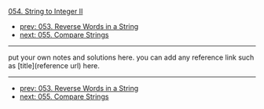 [054. String to Integer II](http://www.lintcode.com/problem/string-to-integer-ii)

- [prev: 053. Reverse Words in a String](053-reverse-words-in-a-string.md)
- [next: 055. Compare Strings](055-compare-strings.md)

---

put your own notes and solutions here.
you can add any reference link such as [title](reference url) here.

---

- [prev: 053. Reverse Words in a String](053-reverse-words-in-a-string.md)
- [next: 055. Compare Strings](055-compare-strings.md)
